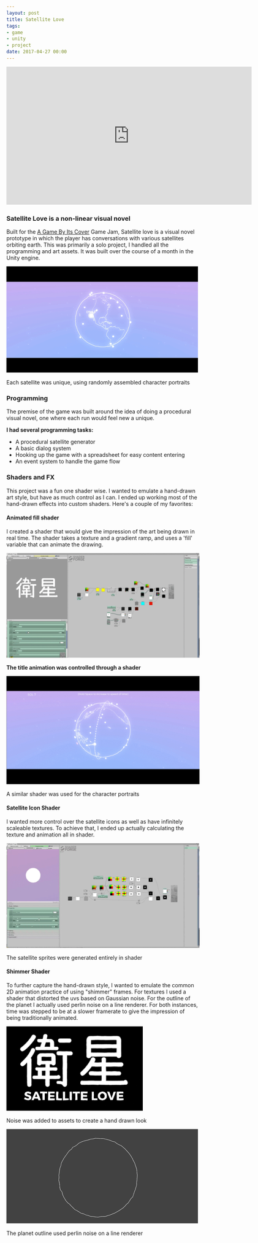 ```yaml
---
layout: post
title: Satellite Love
tags:
- game
- unity
- project
date: 2017-04-27 00:00
---
```



<iframe src="https://player.vimeo.com/video/197728485" width="640" height="360" frameborder="0" webkitallowfullscreen mozallowfullscreen allowfullscreen></iframe>



### Satellite Love is a non-linear visual novel
<!--more-->

Built for the [A Game By Its Cover](https://itch.io/jam/a-game-by-its-cover-2016) Game Jam, Satellite love is a visual novel prototype in which the player has conversations with various satellites orbiting earth. This was primarily a solo project, I handled all the programming and art assets. It was built over the course of a month in the Unity engine.

![](/blog/assets/satellitelove/satelliteLove.gif)

Each satellite was unique, using randomly assembled character portraits

### Programming

The premise of the game was built around the idea of doing a procedural visual novel, one where each run would feel new a unique.

<strong>I had several programming tasks:</strong>

* A procedural satellite generator
* A basic dialog system
* Hooking up the game with a spreadsheet for easy content entering
* An event system to handle the game flow

### Shaders and FX

This project was a fun one shader wise. I wanted to emulate a hand-drawn art style, but have as much control as I can. I ended up working most of the hand-drawn effects into custom shaders. Here's a couple of my favorites:


#### Animated fill shader

I created a shader that would give the impression of the art being drawn in real time. The shader takes a texture and a gradient ramp, and uses a 'fill' variable that can animate the drawing.

![](/blog/assets/satellitelove/titleShader.gif)

<strong>The title animation was controlled through a shader
</strong>

![](/blog/assets/satellitelove/portraitDemo.gif)

A similar shader was used for the character portraits

#### Satellite Icon Shader

I wanted more control over the satellite icons as well as have infinitely scaleable textures. To achieve that, I ended up actually calculating the texture and animation all in shader.

![](/blog/assets/satellitelove/satelliteShader.gif)

The satellite sprites were generated entirely in shader

#### Shimmer Shader

To further capture the hand-drawn style, I wanted to emulate the common 2D animation practice of using "shimmer" frames. For textures I used a shader that distorted the uvs based on Gaussian noise. For the outline of the planet I actually used perlin noise on a line renderer. For both instances, time was stepped to be at a slower framerate to give the impression of being traditionally animated.

![](/blog/assets/satellitelove/finalTitle.gif)

Noise was added to assets to create a hand drawn look

![](/blog/assets/satellitelove/noise.gif)

The planet outline used perlin noise on a line renderer